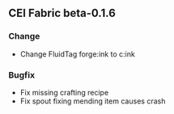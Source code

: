 ## CEI Fabric beta-0.1.6
### Change
- Change FluidTag forge:ink to c:ink

### Bugfix
- Fix missing crafting recipe
- Fix spout fixing mending item causes crash
